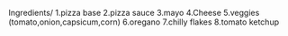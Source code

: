Ingredients/
1.pizza base
2.pizza sauce
3.mayo
4.Cheese
5.veggies (tomato,onion,capsicum,corn)
6.oregano
7.chilly flakes
8.tomato ketchup